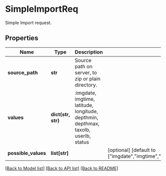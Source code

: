 # SimpleImportReq

Simple Import request. 
## Properties
Name | Type | Description | Notes
------------ | ------------- | ------------- | -------------
**source_path** | **str** | Source path on server, to zip or plain directory. | 
**values** | **dict(str, str)** | :imgdate, imgtime, latitude, longitude, depthmin, depthmax, taxolb, userlb, status | 
**possible_values** | **list[str]** |  | [optional] [default to ["imgdate","imgtime","latitude","longitude","depthmin","depthmax","taxolb","userlb","status"]]

[[Back to Model list]](../README.md#documentation-for-models) [[Back to API list]](../README.md#documentation-for-api-endpoints) [[Back to README]](../README.md)


